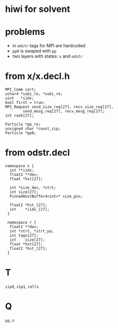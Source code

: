 # hiwi for solvent

# problems
* in `odstr` tags for MPI are hardcoded
* `pp0` is swaped with `pp`
* two layers with states: `x` and `odstr`

# from x/x.decl.h

    MPI_Comm cart;
    uchar4 *subi_lo, *subi_re;
    uint   *iidx;
    bool first = true;
    MPI_Request send_size_req[27], recv_size_req[27],
            send_mesg_req[27], recv_mesg_req[27];
    int rank[27];

    Particle *pp_re;
    unsigned char *count_zip;
    Particle *pp0;

# from odstr.decl

    namespace s {
      int **iidx;
      float2 **dev;
      float *hst[27];

      int *size_dev, *strt;
      int size[27];
      PinnedHostBuffer4<int>* size_pin;

      float2 *hst_[27];
      int    *iidx_[27];
     }

     namespace r {
      float2 **dev;
      int *strt, *strt_pa;
      int tags[27];
      int    size[27];
      float *hst[27];
      float2 *hst_[27];
     }

# T
`zip0`, `zip1`, `cells`

# Q
`pp`, `n`
